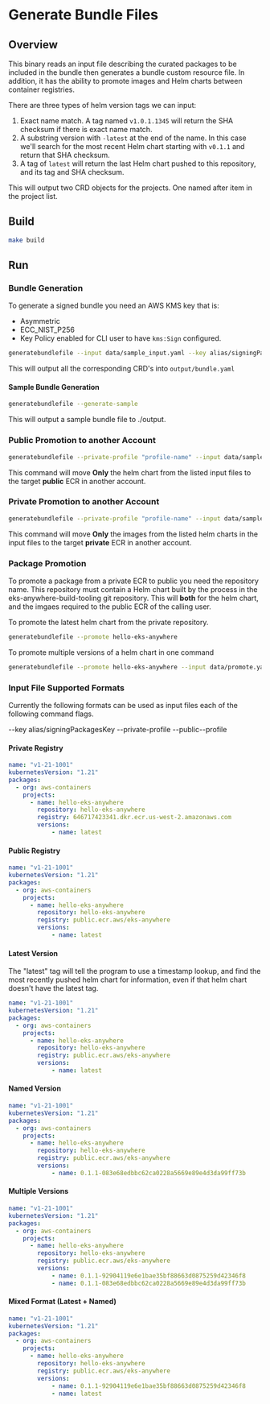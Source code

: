 # Generate Bundle Files

## Overview

This binary reads an input file describing the curated packages to be included in the bundle then generates a bundle custom resource file. In addition, it has the ability to promote images and Helm charts between container registries.

There are three types of helm version tags we can input:

1. Exact name match. A tag named `v1.0.1.1345` will return the SHA checksum if there is exact name match.
2. A substring version with `-latest` at the end of the name. In this case we'll search for the most recent Helm chart starting with `v0.1.1` and return that SHA checksum.
3. A tag of `latest` will return the last Helm chart pushed to this repository, and its tag and SHA checksum.

This will output two CRD objects for the projects. One named after item in the project list.

## Build

```sh
make build
```

## Run

### Bundle Generation

To generate a signed bundle you need an AWS KMS key that is:
- Asymmetric
- ECC_NIST_P256
- Key Policy enabled for CLI user to have `kms:Sign` configured. 

```sh
generatebundlefile --input data/sample_input.yaml --key alias/signingPackagesKey
```

This will output all the corresponding CRD's into `output/bundle.yaml` 

#### Sample Bundle Generation

```sh
generatebundlefile --generate-sample
```

This will output a sample bundle file to ./output.


### Public Promotion to another Account

```sh
generatebundlefile --private-profile "profile-name" --input data/sample_input.yaml
```

This command will move **Only** the helm chart from the listed input files to the target **public** ECR in another account.

### Private Promotion to another Account

```sh
generatebundlefile --private-profile "profile-name" --input data/sample_input.yaml
```

This command will move **Only** the images from the listed helm charts in the input files to the target **private** ECR in another account.

### Package Promotion

To promote a package from a private ECR to public you need the repository name. This repository must contain a Helm chart built by the process in the eks-anywhere-build-tooling git repository.
This will **both** for the helm chart, and the imgaes required to the public ECR of the calling user.

To promote the latest helm chart from the private repository.

```sh
generatebundlefile --promote hello-eks-anywhere
```

To promote multiple versions of a helm chart in one command

```sh
generatebundlefile --promote hello-eks-anywhere --input data/promote.yaml
```

### Input File Supported Formats

Currently the following formats can be used as input files each of the following command flags.

--key alias/signingPackagesKey
--private-profile
--public--profile

#### Private Registry

```yaml
name: "v1-21-1001"
kubernetesVersion: "1.21"
packages:
  - org: aws-containers
    projects:
      - name: hello-eks-anywhere
        repository: hello-eks-anywhere
        registry: 646717423341.dkr.ecr.us-west-2.amazonaws.com
        versions:
            - name: latest
```

#### Public Registry

```yaml
name: "v1-21-1001"
kubernetesVersion: "1.21"
packages:
  - org: aws-containers
    projects:
      - name: hello-eks-anywhere
        repository: hello-eks-anywhere
        registry: public.ecr.aws/eks-anywhere
        versions:
            - name: latest
```

#### Latest Version

The "latest" tag will tell the program to use a timestamp lookup, and find the most recently pushed helm chart for information, even if that helm chart doesn't have the latest tag.

```yaml
name: "v1-21-1001"
kubernetesVersion: "1.21"
packages:
  - org: aws-containers
    projects:
      - name: hello-eks-anywhere
        repository: hello-eks-anywhere
        registry: public.ecr.aws/eks-anywhere
        versions:
            - name: latest
```

#### Named Version

```yaml
name: "v1-21-1001"
kubernetesVersion: "1.21"
packages:
  - org: aws-containers
    projects:
      - name: hello-eks-anywhere
        repository: hello-eks-anywhere
        registry: public.ecr.aws/eks-anywhere
        versions:
            - name: 0.1.1-083e68edbbc62ca0228a5669e89e4d3da99ff73b
```

#### Multiple Versions

```yaml
name: "v1-21-1001"
kubernetesVersion: "1.21"
packages:
  - org: aws-containers
    projects:
      - name: hello-eks-anywhere
        repository: hello-eks-anywhere
        registry: public.ecr.aws/eks-anywhere
        versions:
            - name: 0.1.1-92904119e6e1bae35bf88663d0875259d42346f8
            - name: 0.1.1-083e68edbbc62ca0228a5669e89e4d3da99ff73b
```

#### Mixed Format (Latest + Named)

```yaml
name: "v1-21-1001"
kubernetesVersion: "1.21"
packages:
  - org: aws-containers
    projects:
      - name: hello-eks-anywhere
        repository: hello-eks-anywhere
        registry: public.ecr.aws/eks-anywhere
        versions:
            - name: 0.1.1-92904119e6e1bae35bf88663d0875259d42346f8
            - name: latest
```
